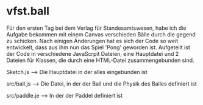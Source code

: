 # vfst.ball
Für den ersten Tag bei dem Verlag für Standesamtswesen, habe ich die Aufgabe bekommen mit einem Canvas verschieden Bälle durch die gegend zu schicken.
Nach einigen Änderungen hat es sich der Code so weit entwickelt, dass aus ihm nun das Spiel 'Pong' geworden ist. 
Aufgeteilt ist der Code in verschiedene JavaScrpit Dateien, eine Hauptdatei und 2 Dateien für Klassen, die durch eine HTML-Datei zusammengebunden sind.

Sketch.js --> Die Hauptdatei in der alles eingebunden ist

src/ball.js --> Die Datei, in der der Ball und die Physik des Balles definiert ist

src/paddle.je --> In der der Paddel definiert ist
